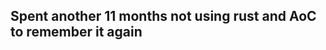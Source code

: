 ## Spent another 11 months not using rust and AoC to remember it again
<!--- advent_readme_stars table --->
<!--- advent_readme_stars table --->
